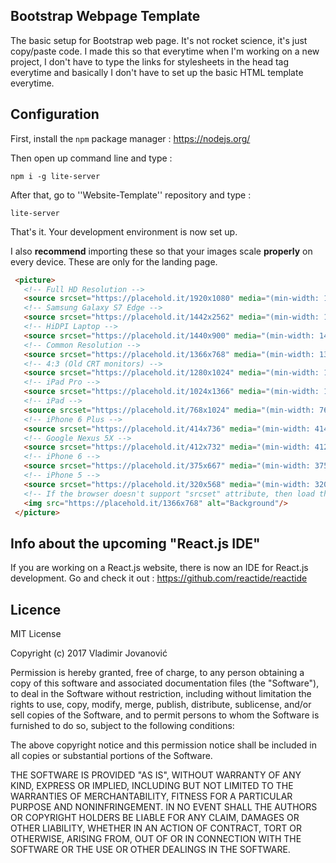 ## Bootstrap Webpage Template

The basic setup for Bootstrap web page. It's not rocket science, it's just copy/paste code. I made this so that everytime when I'm working on a new project, I don't have to type the links for stylesheets in the head tag everytime and basically I don't have to set up the basic HTML template everytime.

## Configuration

First, install the ``npm`` package manager : https://nodejs.org/

Then open up command line and type :

``npm i -g lite-server``

After that, go to ''Website-Template'' repository and type :

``lite-server``

That's it. Your development environment is now set up.

I also <b>recommend</b> importing these so that your images scale <b>properly</b> on every device.
These are only for the landing page.

```html
 <picture>
   <!-- Full HD Resolution -->
   <source srcset="https://placehold.it/1920x1080" media="(min-width: 1920px)" />
   <!-- Samsung Galaxy S7 Edge -->
   <source srcset="https://placehold.it/1442x2562" media="(min-width: 1442px)" />
   <!-- HiDPI Laptop -->
   <source srcset="https://placehold.it/1440x900" media="(min-width: 1440px)" />
   <!-- Common Resolution -->
   <source srcset="https://placehold.it/1366x768" media="(min-width: 1366px)" />
   <!-- 4:3 (Old CRT monitors) -->
   <source srcset="https://placehold.it/1280x1024" media="(min-width: 1280px)" />
   <!-- iPad Pro -->
   <source srcset="https://placehold.it/1024x1366" media="(min-width: 1024px)" />
   <!-- iPad -->
   <source srcset="https://placehold.it/768x1024" media="(min-width: 768px)" />
   <!-- iPhone 6 Plus -->
   <source srcset="https://placehold.it/414x736" media="(min-width: 414px)" />
   <!-- Google Nexus 5X -->
   <source srcset="https://placehold.it/412x732" media="(min-width: 412px)" />
   <!-- iPhone 6 -->
   <source srcset="https://placehold.it/375x667" media="(min-width: 375px)" />
   <!-- iPhone 5 -->
   <source srcset="https://placehold.it/320x568" media="(min-width: 320px)" />
   <!-- If the browser doesn't support "srcset" attribute, then load the default resolution -->
   <img src="https://placehold.it/1366x768" alt="Background"/>
 </picture>
```

## Info about the upcoming "React.js IDE"

If you are working on a React.js website, there is now an IDE for React.js development.
Go and check it out : https://github.com/reactide/reactide

## Licence
 
MIT License

Copyright (c) 2017 Vladimir Jovanović

Permission is hereby granted, free of charge, to any person obtaining a copy
of this software and associated documentation files (the "Software"), to deal
in the Software without restriction, including without limitation the rights
to use, copy, modify, merge, publish, distribute, sublicense, and/or sell
copies of the Software, and to permit persons to whom the Software is
furnished to do so, subject to the following conditions:

The above copyright notice and this permission notice shall be included in all
copies or substantial portions of the Software.

THE SOFTWARE IS PROVIDED "AS IS", WITHOUT WARRANTY OF ANY KIND, EXPRESS OR
IMPLIED, INCLUDING BUT NOT LIMITED TO THE WARRANTIES OF MERCHANTABILITY,
FITNESS FOR A PARTICULAR PURPOSE AND NONINFRINGEMENT. IN NO EVENT SHALL THE
AUTHORS OR COPYRIGHT HOLDERS BE LIABLE FOR ANY CLAIM, DAMAGES OR OTHER
LIABILITY, WHETHER IN AN ACTION OF CONTRACT, TORT OR OTHERWISE, ARISING FROM,
OUT OF OR IN CONNECTION WITH THE SOFTWARE OR THE USE OR OTHER DEALINGS IN THE
SOFTWARE.

